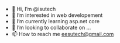 - 👋 Hi, I’m @isutech
- 👀 I’m interested in web developement
- 🌱 I’m currently learning asp.net core
- 💞️ I’m looking to collaborate on ...
- 📫 How to reach me eesutech@gmail.com

<!---
isutech/isutech is a ✨ special ✨ repository because its `README.md` (this file) appears on your GitHub profile.
You can click the Preview link to take a look at your changes.
--->
